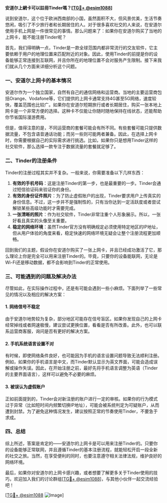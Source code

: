 **安道尔上網卡可以註冊Tinder嗎？[[TG💪+ @esim1088](https://t.me/s/esim1088)]**

说到安道尔，这个位于欧洲西南部的小国，虽然面积不大，但风景优美，生活节奏悠闲，吸引了不少旅行者和长期居住的人。对于很多喜欢社交的人来说，在安道尔使用手机上网是一件很常见的事情。那么问题来了：如果你在安道尔购买了当地的上网卡，能不能注册Tinder呢？

首先，我们得明确一点，Tinder是一款全球范围内都非常流行的交友软件，它主要依赖于用户的地理位置来匹配附近的对象。因此，使用Tinder的前提是你的设备能够正常连接到互联网，并且你所在的地理位置不会对服务产生限制。接下来我们就从几个方面来详细分析这个问题。

### 一、安道尔上网卡的基本情况

安道尔作为一个独立国家，自然有自己的通信网络和运营商。当地的主要运营商包括Orange、Vodafone等，它们提供的上网卡通常支持4G甚至5G网络，速度较快，覆盖范围也比较广。如果你在安道尔短期旅行或者长期居住，购买一张本地上网卡是一个非常方便的选择。这种卡不仅能让你随时随地保持在线状态，还能帮助你节省国际漫游费用。

但是，值得注意的是，不同运营商的套餐可能会有所不同。有些套餐可能只提供数据流量，不包含语音通话功能；而另一些则可能两者兼备。因此，在选择上网卡时，你需要根据自己的实际需求进行挑选。比如，如果你只是想用Tinder这样的社交软件，那么选择一款专注于数据流量的套餐就足够了。

### 二、Tinder的注册条件

Tinder的注册过程其实并不复杂。一般来说，你需要准备以下几样东西：

1. **有效的手机号码**：这是注册Tinder的第一步，也是最重要的一步。Tinder会通过短信验证码来验证你的身份。
2. **有效的身份证件照片**：为了防止虚假账户的出现，Tinder要求用户上传真实的身份信息。不过，这一步并不是强制性的，只有当你达到一定活跃度或者尝试解锁某些高级功能时才需要完成。
3. **一张清晰的照片**：作为社交软件，Tinder非常注重个人形象展示。所以，一张好看且真实的头像至关重要。
4. **稳定的网络环境**：虽然Tinder官方没有明确规定必须使用特定地区的IP地址，但从用户体验的角度来看，稳定快速的网络环境无疑会让整个注册流程更加顺畅。

回到我们的主题，假设你在安道尔购买了一张上网卡，并且已经成功激活了它，那么理论上你是完全可以用来注册Tinder的。毕竟，只要你的设备能联网，无论是Wi-Fi还是移动数据，都不会影响到Tinder的正常使用。

### 三、可能遇到的问题及解决办法

尽管如此，在实际操作过程中，还是有可能会遇到一些小麻烦。下面列举了一些常见的情况以及相应的解决方案：

#### 1. 网络信号不稳定

由于安道尔地势较为复杂，部分地区可能存在信号盲区。如果你发现自己的上网卡经常掉线或者网速极慢，建议尝试更换位置，看看是否有所改善。此外，也可以联系运营商客服，询问是否有更好的解决方案。

#### 2. 手机系统语言设置不对

有时候，即使网络条件良好，也可能因为手机的语言设置问题导致无法顺利注册。例如，如果你的手机语言是中文，而Tinder默认显示为英文界面，可能会造成误解或操作失误。因此，在开始注册之前，最好先将手机语言调整为英语（Tinder的主要界面语言），这样可以避免不必要的麻烦。

#### 3. 被误认为虚假账户

正如前面提到的，Tinder会对新注册的账户进行一定的审核。如果你的行为模式过于异常（比如短时间内频繁切换IP地址），可能会被系统判定为可疑账户，从而遭到封禁。为了避免这种情况发生，建议按照正常的节奏使用Tinder，不要急于求成。

### 四、总结

综上所述，答案是肯定的——安道尔的上网卡是可以用来注册Tinder的。只要你的设备能够正常联网，并且遵循Tinder的基本注册流程，就能轻松开启一段全新的社交之旅。当然，在享受便利的同时，也要注意遵守相关法律法规，维护良好的网络环境。

最后，如果你对安道尔的上网卡感兴趣，或者想要了解更多关于Tinder使用的技巧，欢迎加入我们的讨论群组[[TG💪+ @esim1088](https://t.me/s/esim1088)]，与其他小伙伴一起交流经验吧！

[[TG💪+ @esim1088](https://t.me/s/esim1088) ![Image](https://i.postimg.cc/4NQfJmqS/Snipaste-2025-05-13-00-14-12.png)]